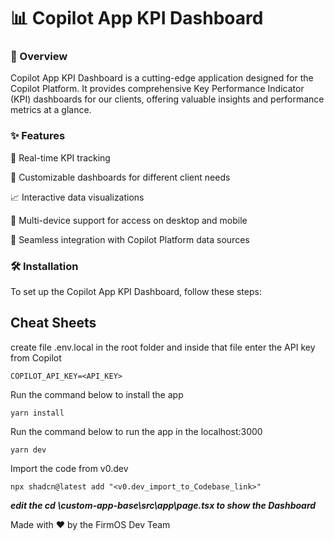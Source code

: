 # 📊 Copilot App KPI Dashboard

### 📌 Overview
Copilot App KPI Dashboard is a cutting-edge application designed for the Copilot Platform. It provides comprehensive Key Performance Indicator (KPI) dashboards for our clients, offering valuable insights and performance metrics at a glance.

### ✨ Features

🚀 Real-time KPI tracking

🎨 Customizable dashboards for different client needs

📈 Interactive data visualizations

📱 Multi-device support for access on desktop and mobile

🔗 Seamless integration with Copilot Platform data sources


### 🛠️ Installation
To set up the Copilot App KPI Dashboard, follow these steps:

## Cheat Sheets

create file .env.local in the root folder and inside that file enter the API key from Copilot
```
COPILOT_API_KEY=<API_KEY>
```

Run the command below to install the app
```
yarn install
```

Run the command below to run the app in the localhost:3000
```
yarn dev
```

Import the code from v0.dev
```
npx shadcn@latest add "<v0.dev_import_to_Codebase_link>"
```


***edit the cd \custom-app-base\src\app\page.tsx to show the Dashboard***

Made with ❤️ by the FirmOS Dev Team
